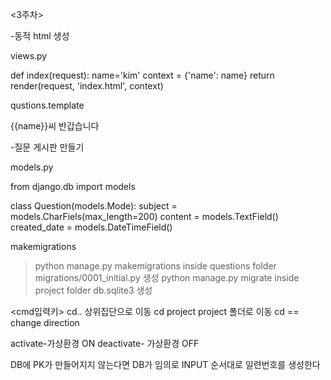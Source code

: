 <3주차>

-동적 html 생성

views.py

def index(request):
    name='kim'
    context = {'name': name}
    return render(request, 'index.html', context)

qustions.template

<p>{{name}}씨 반갑습니다</p>

-질문 게시판 만들기

models.py

from django.db import models


class Question(models.Mode):
    subject = models.CharFiels(max_length=200)
    content = models.TextField()
    created_date = models.DateTimeField()

makemigrations
> python manage.py makemigrations
> inside questions folder migrations/0001_initial.py 생성
> python manage.py migrate
> inside project folder db.sqlite3 생성

<cmd입력키>
cd.. 상위집단으로 이동
cd project project 폴더로 이동
cd == change direction

activate-가상환경 ON
deactivate- 가상환경 OFF

DB에 PK가 만들어지지 않는다면 DB가 임의로 INPUT 순서대로 일련번호를 생성한다


